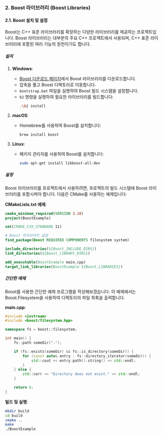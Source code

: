 ### 2. Boost 라이브러리 (Boost Libraries)

#### 2.1. Boost 설치 및 설정

Boost는 C++ 표준 라이브러리를 확장하는 다양한 라이브러리를 제공하는 프로젝트입니다. Boost 라이브러리는 대부분의 주요 C++ 프로젝트에서 사용되며, C++ 표준 라이브러리에 포함된 여러 기능의 원천이기도 합니다.

##### 설치

1. **Windows**:
   - [Boost 다운로드 페이지](https://www.boost.org/users/download/)에서 Boost 라이브러리를 다운로드합니다.
   - 압축을 풀고 Boost 디렉토리로 이동합니다.
   - `bootstrap.bat` 파일을 실행하여 Boost 빌드 시스템을 설정합니다.
   - `b2` 명령을 실행하여 필요한 라이브러리를 빌드합니다:
     ```bash
     .\b2 install
     ```

2. **macOS**:
   - Homebrew를 사용하여 Boost를 설치합니다:
     ```bash
     brew install boost
     ```

3. **Linux**:
   - 패키지 관리자를 사용하여 Boost를 설치합니다:
     ```bash
     sudo apt-get install libboost-all-dev
     ```

##### 설정

Boost 라이브러리를 프로젝트에서 사용하려면, 프로젝트의 빌드 시스템에 Boost 라이브러리를 포함시켜야 합니다. 다음은 CMake를 사용하는 예제입니다:

**CMakeLists.txt 예제**:

```cmake
cmake_minimum_required(VERSION 3.10)
project(BoostExample)

set(CMAKE_CXX_STANDARD 11)

# Boost 라이브러리 설정
find_package(Boost REQUIRED COMPONENTS filesystem system)

include_directories(${Boost_INCLUDE_DIRS})
link_directories(${Boost_LIBRARY_DIRS})

add_executable(BoostExample main.cpp)
target_link_libraries(BoostExample ${Boost_LIBRARIES})
```

##### 간단한 예제

Boost를 사용한 간단한 예제 프로그램을 작성해보겠습니다. 이 예제에서는 Boost.Filesystem을 사용하여 디렉토리의 파일 목록을 출력합니다.

**main.cpp**:

```cpp
#include <iostream>
#include <boost/filesystem.hpp>

namespace fs = boost::filesystem;

int main() {
    fs::path someDir(".");

    if (fs::exists(someDir) && fs::is_directory(someDir)) {
        for (const auto& entry : fs::directory_iterator(someDir)) {
            std::cout << entry.path().string() << std::endl;
        }
    } else {
        std::cerr << "Directory does not exist." << std::endl;
    }

    return 0;
}
```

**빌드 및 실행**:

```bash
mkdir build
cd build
cmake ..
make
./BoostExample
```
